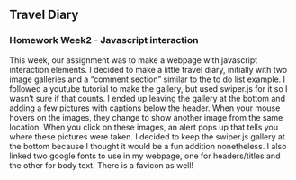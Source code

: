 ## Travel Diary
### Homework Week2 - Javascript interaction 

This week, our assignment was to make a webpage with javascript interaction elements. 
I decided to make a little travel diary, initially with two image galleries and a “comment section” similar to the to do list example.
I followed a youtube tutorial to make the gallery, but used swiper.js for it so I wasn’t sure if that counts. I ended up leaving the gallery at the bottom and adding a few pictures with captions below the header. When your mouse hovers on the images, they change to show another image from the same location. When you click on these images, an alert pops up that tells you where these pictures were taken. I decided to keep the swiper.js gallery at the bottom because I thought it would be a fun addition nonetheless. I also linked two google fonts to use in my webpage, one for headers/titles and the other for body text. There is a favicon as well!
